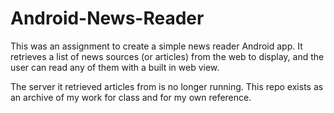 # Android-News-Reader


This was an assignment to create a simple news reader Android app. It retrieves a list of news sources (or articles) from the web to display, and the user can read any of them with a built in web view.

The server it retrieved articles from is no longer running. This repo exists as an archive of my work for class and for my own reference.
